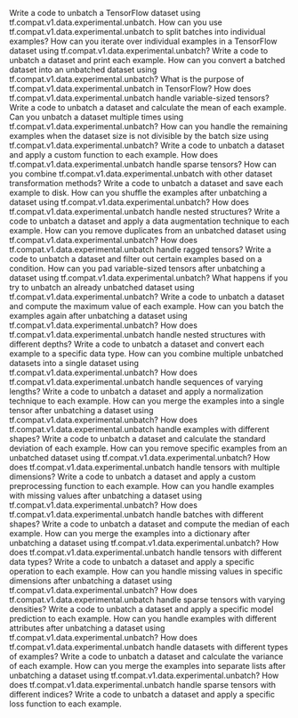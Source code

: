 Write a code to unbatch a TensorFlow dataset using tf.compat.v1.data.experimental.unbatch.
How can you use tf.compat.v1.data.experimental.unbatch to split batches into individual examples?
How can you iterate over individual examples in a TensorFlow dataset using tf.compat.v1.data.experimental.unbatch?
Write a code to unbatch a dataset and print each example.
How can you convert a batched dataset into an unbatched dataset using tf.compat.v1.data.experimental.unbatch?
What is the purpose of tf.compat.v1.data.experimental.unbatch in TensorFlow?
How does tf.compat.v1.data.experimental.unbatch handle variable-sized tensors?
Write a code to unbatch a dataset and calculate the mean of each example.
Can you unbatch a dataset multiple times using tf.compat.v1.data.experimental.unbatch?
How can you handle the remaining examples when the dataset size is not divisible by the batch size using tf.compat.v1.data.experimental.unbatch?
Write a code to unbatch a dataset and apply a custom function to each example.
How does tf.compat.v1.data.experimental.unbatch handle sparse tensors?
How can you combine tf.compat.v1.data.experimental.unbatch with other dataset transformation methods?
Write a code to unbatch a dataset and save each example to disk.
How can you shuffle the examples after unbatching a dataset using tf.compat.v1.data.experimental.unbatch?
How does tf.compat.v1.data.experimental.unbatch handle nested structures?
Write a code to unbatch a dataset and apply a data augmentation technique to each example.
How can you remove duplicates from an unbatched dataset using tf.compat.v1.data.experimental.unbatch?
How does tf.compat.v1.data.experimental.unbatch handle ragged tensors?
Write a code to unbatch a dataset and filter out certain examples based on a condition.
How can you pad variable-sized tensors after unbatching a dataset using tf.compat.v1.data.experimental.unbatch?
What happens if you try to unbatch an already unbatched dataset using tf.compat.v1.data.experimental.unbatch?
Write a code to unbatch a dataset and compute the maximum value of each example.
How can you batch the examples again after unbatching a dataset using tf.compat.v1.data.experimental.unbatch?
How does tf.compat.v1.data.experimental.unbatch handle nested structures with different depths?
Write a code to unbatch a dataset and convert each example to a specific data type.
How can you combine multiple unbatched datasets into a single dataset using tf.compat.v1.data.experimental.unbatch?
How does tf.compat.v1.data.experimental.unbatch handle sequences of varying lengths?
Write a code to unbatch a dataset and apply a normalization technique to each example.
How can you merge the examples into a single tensor after unbatching a dataset using tf.compat.v1.data.experimental.unbatch?
How does tf.compat.v1.data.experimental.unbatch handle examples with different shapes?
Write a code to unbatch a dataset and calculate the standard deviation of each example.
How can you remove specific examples from an unbatched dataset using tf.compat.v1.data.experimental.unbatch?
How does tf.compat.v1.data.experimental.unbatch handle tensors with multiple dimensions?
Write a code to unbatch a dataset and apply a custom preprocessing function to each example.
How can you handle examples with missing values after unbatching a dataset using tf.compat.v1.data.experimental.unbatch?
How does tf.compat.v1.data.experimental.unbatch handle batches with different shapes?
Write a code to unbatch a dataset and compute the median of each example.
How can you merge the examples into a dictionary after unbatching a dataset using tf.compat.v1.data.experimental.unbatch?
How does tf.compat.v1.data.experimental.unbatch handle tensors with different data types?
Write a code to unbatch a dataset and apply a specific operation to each example.
How can you handle missing values in specific dimensions after unbatching a dataset using tf.compat.v1.data.experimental.unbatch?
How does tf.compat.v1.data.experimental.unbatch handle sparse tensors with varying densities?
Write a code to unbatch a dataset and apply a specific model prediction to each example.
How can you handle examples with different attributes after unbatching a dataset using tf.compat.v1.data.experimental.unbatch?
How does tf.compat.v1.data.experimental.unbatch handle datasets with different types of examples?
Write a code to unbatch a dataset and calculate the variance of each example.
How can you merge the examples into separate lists after unbatching a dataset using tf.compat.v1.data.experimental.unbatch?
How does tf.compat.v1.data.experimental.unbatch handle sparse tensors with different indices?
Write a code to unbatch a dataset and apply a specific loss function to each example.